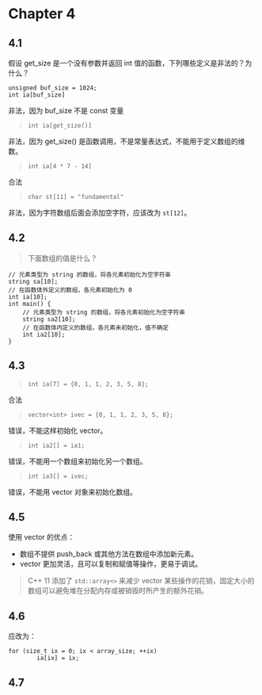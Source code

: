 # Chapter 4

## 4.1

假设 get_size 是一个没有参数并返回 int 值的函数，下列哪些定义是非法的？为什么？

>
````
unsigned buf_size = 1024;
int ia[buf_size]
````

非法，因为 buf_size 不是 const 变量

> `int ia[get_size()]`

非法，因为 get_size() 是函数调用，不是常量表达式，不能用于定义数组的维数。

> `int ia[4 * 7 - 14]`

合法

> `char st[11] = "fundamental"`

非法，因为字符数组后面会添加空字符，应该改为 `st[12]`。

## 4.2

> 下面数组的值是什么？

````
// 元素类型为 string 的数组，将各元素初始化为空字符串
string sa[10];
// 在函数体外定义的数组，各元素初始化为 0
int ia[10];
int main() {
	// 元素类型为 string 的数组，将各元素初始化为空字符串
	string sa2[10];
	// 在函数体内定义的数组，各元素未初始化，值不确定
	int ia2[10];
}
````

## 4.3

> `int ia[7] = {0, 1, 1, 2, 3, 5, 8};`

合法

> `vector<int> ivec = {0, 1, 1, 2, 3, 5, 8};`

错误，不能这样初始化 vector。

> `int ia2[] = ia1;`

错误，不能用一个数组来初始化另一个数组。

> `int ia3[] = ivec;`

错误，不能用 vector 对象来初始化数组。

## 4.5

使用 vector 的优点：

- 数组不提供 push_back 或其他方法在数组中添加新元素。
- vector 更加灵活，且可以复制和赋值等操作，更易于调试。

> C++ 11 添加了 `std::array<>` 来减少 vector 某些操作的花销，固定大小的数组可以避免堆在分配内存或被销毁时所产生的额外花销。

## 4.6

应改为：

````
for (size_t ix = 0; ix < array_size; ++ix)
	    ia[ix] = ix;
````

## 4.7

